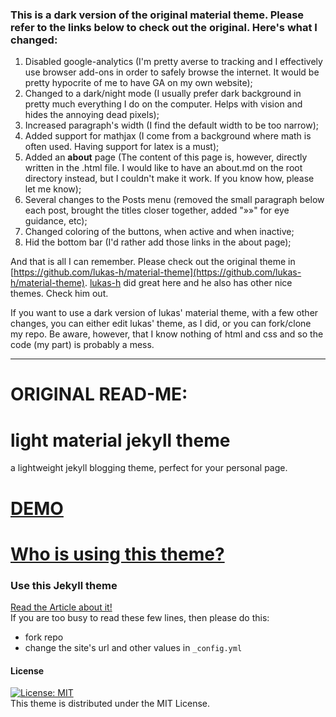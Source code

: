### This is a dark version of the original material theme. Please refer to the links below to check out the original. Here's what I changed:


1. Disabled google-analytics (I'm pretty averse to tracking and I effectively use browser add-ons in order to safely browse the internet. It would be pretty hypocrite of me to have GA on my own website);
2. Changed to a dark/night mode (I usually prefer dark background in pretty much everything I do on the computer. Helps with vision and hides the annoying dead pixels);
3. Increased paragraph's width (I find the default width to be too narrow);
4. Added support for mathjax (I come from a background where math is often used. Having support for latex is a must);
5. Added an **about** page (The content of this page is, however, directly written in the .html file. I would like to have an about.md on the root directory instead, but I couldn't make it work. If you know how, please let me know);
6. Several changes to the Posts menu (removed the small paragraph below each post, brought the titles closer together, added "»»" for eye guidance, etc);
7. Changed coloring of the buttons, when active and when inactive;
8. Hid the bottom bar (I'd rather add those links in the about page);

And that is all I can remember. Please check out the original theme in [https://github.com/lukas-h/material-theme](https://github.com/lukas-h/material-theme). [lukas-h](https://github.com/lukas-h) did great here and he also has other nice themes. Check him out.

If you want to use a dark version of lukas' material theme, with a few other changes, you can either edit lukas' theme, as I did, or you can fork/clone my repo. Be aware, however, that I know nothing of html and css and so the code (my part) is probably a mess.


-------------------------------------------------------

# ORIGINAL READ-ME:
# light material jekyll theme
a lightweight jekyll blogging theme, perfect for your personal page.

# [DEMO](http://himsel.me/material-theme)
# [Who is using this theme?](http://himsel.me/06-15-2017-Jekyll-themes.html)

### Use this Jekyll theme
[Read the Article about it!](http://himsel.me/material-theme/2016/09/19/use-my-jekyll-theme.html)  
If you are too busy to read these few lines, then please do this:  
- fork repo  
- change the site's url and other values in `_config.yml`  

#### License
[![License: MIT](https://img.shields.io/badge/License-MIT-yellow.svg)](https://opensource.org/licenses/MIT)  
This theme is distributed under the MIT License.


